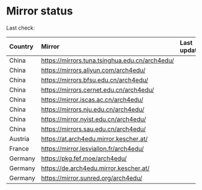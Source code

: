 <script src="./time.js"></script>
# Mirror status
Last check: <script type="text/javascript">localize(1716578127.5545552);</script>

|Country|Mirror|Last update|
|:------|:-----|:----------|
|China|https://mirrors.tuna.tsinghua.edu.cn/arch4edu/|<script type="text/javascript">localize(1716532507);</script>|
|China|https://mirrors.aliyun.com/arch4edu/|<script type="text/javascript">localize(1716532507);</script>|
|China|https://mirrors.bfsu.edu.cn/arch4edu/|<script type="text/javascript">localize(1716532507);</script>|
|China|https://mirrors.cernet.edu.cn/arch4edu/|<script type="text/javascript">localize(1716532507);</script>|
|China|https://mirror.iscas.ac.cn/arch4edu/|<script type="text/javascript">localize(1716532507);</script>|
|China|https://mirrors.nju.edu.cn/arch4edu/|<script type="text/javascript">localize(1716489222);</script>|
|China|https://mirror.nyist.edu.cn/arch4edu/|<script type="text/javascript">localize(1716532507);</script>|
|China|https://mirrors.sau.edu.cn/arch4edu/|<script type="text/javascript">localize(1716532507);</script>|
|Austria|https://at.arch4edu.mirror.kescher.at/|<script type="text/javascript">localize(1716532507);</script>|
|France|https://mirror.lesviallon.fr/arch4edu/|<script type="text/javascript">localize(1716532507);</script>|
|Germany|https://pkg.fef.moe/arch4edu/|<script type="text/javascript">localize(1716532507);</script>|
|Germany|https://de.arch4edu.mirror.kescher.at/|<script type="text/javascript">localize(1716532507);</script>|
|Germany|https://mirror.sunred.org/arch4edu/|<script type="text/javascript">localize(1716532507);</script>|

<script src="./tablefilter/tablefilter.js"></script>
<script src="./table.js"></script>